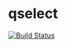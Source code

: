 # qselect

[![Build Status](https://travis-ci.org/lbenie/qselect.svg?branch=master)](https://travis-ci.org/lbenie/qselect)